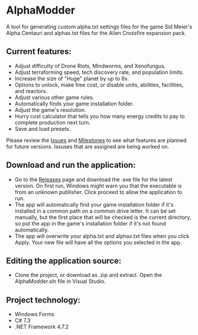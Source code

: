 # AlphaModder

A tool for generating custom alpha.txt settings files for the game Sid Meier's Alpha Centauri and alphax.txt files for the Alien Crossfire expansion pack.

## Current features:
* Adjust difficulty of Drone Riots, Mindworms, and Xenofungus.
* Adjust terraforming speed, tech discovery rate, and population limits.
* Increase the size of "Huge" planet by up to 8x.
* Options to unlock, make free cost, or disable units, abilities, facilities, and reactors.
* Adjust various other game rules.
* Automatically finds your game installation folder.
* Adjust the game's resolution.
* Hurry cost calculator that tells you how many energy credits to pay to complete production next turn.
* Save and load presets.

Please review the [Issues](https://github.com/pat-f/AlphaModder/issues) and [Milestones](https://github.com/pat-f/AlphaModder/milestones) to see what features are planned for future versions.  Issuses that are assigned are being worked on.  

## Download and run the application:
* Go to the [Releases](https://github.com/pat-f/AlphaModder/releases) page and download the .exe file for the latest version.  On first run, Windows might warn you that the executable is from an unknown publisher.  Click proceed to allow the application to run.
* The app will automatically find your game installation folder if it's installed in a common path on a common drive letter.  It can be set manually, but the first place that will be checked is the current directory, so put the app in the game's installation folder if it's not found automatically.
* The app will overwrite your alpha.txt and alphax.txt files when you click Apply.  Your new file will have all the options you selected in the app.

## Editing the application source:
* Clone the project, or download as .zip and extract.  Open the AlphaModder.sln file in Visual Studio.  

## Project technology:
* Windows Forms
* C# 7.3
* .NET Framework 4.7.2
